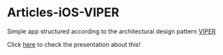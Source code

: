 # Articles-iOS-VIPER
Simple app structured according to the architectural design pattern [VIPER](https://www.ckl.io/blog/ios-project-architecture-using-viper/)

Click [here](https://docs.google.com/presentation/d/1l49tSuc3T63ljhePGgAj4E_rrFu2dLGXZmhE-JL0A_o/edit?usp=sharing) to check the presentation about this!
